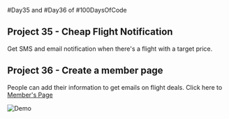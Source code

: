 #Day35 and #Day36 of #100DaysOfCode


## Project 35 - Cheap Flight Notification
Get SMS and email notification when there's a flight with a target price. 

## Project 36 - Create a member page
People can add their information to get emails on flight deals.
Click here to [Member's Page](https://repl.it/@A3AJAGBE/Memberpage)

![Demo](https://github.com/A3AJAGBE/Cheap-Flight-Notification/blob/main/flight-memberpage.gif)


